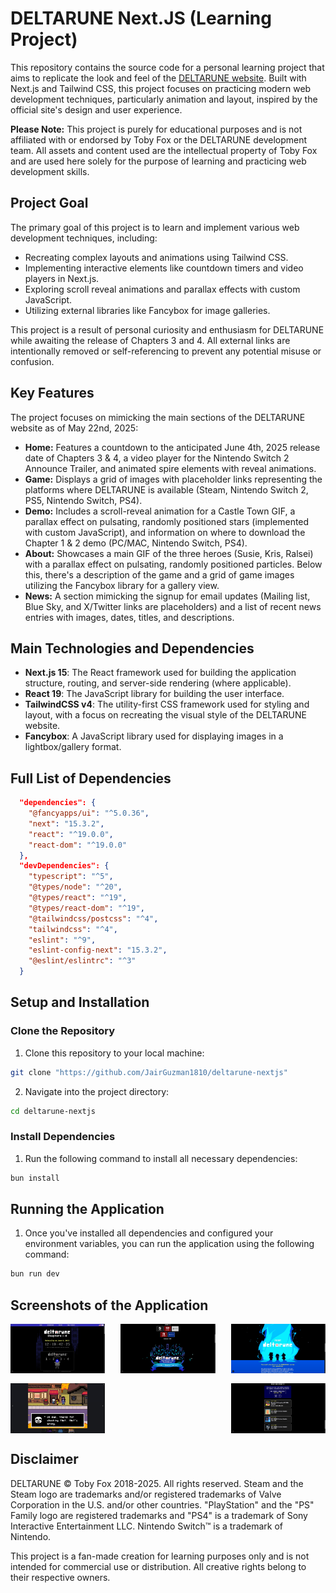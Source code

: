 # DELTARUNE Next.JS (Learning Project)

This repository contains the source code for a personal learning project that aims to replicate the look and feel of the [DELTARUNE website](https://deltarune.com/). Built with Next.js and Tailwind CSS, this project focuses on practicing modern web development techniques, particularly animation and layout, inspired by the official site's design and user experience.

**Please Note:** This project is purely for educational purposes and is not affiliated with or endorsed by Toby Fox or the DELTARUNE development team. All assets and content used are the intellectual property of Toby Fox and are used here solely for the purpose of learning and practicing web development skills.

## Project Goal

The primary goal of this project is to learn and implement various web development techniques, including:

*   Recreating complex layouts and animations using Tailwind CSS.
*   Implementing interactive elements like countdown timers and video players in Next.js.
*   Exploring scroll reveal animations and parallax effects with custom JavaScript.
*   Utilizing external libraries like Fancybox for image galleries.

This project is a result of personal curiosity and enthusiasm for DELTARUNE while awaiting the release of Chapters 3 and 4. All external links are intentionally removed or self-referencing to prevent any potential misuse or confusion.

## Key Features

The project focuses on mimicking the main sections of the DELTARUNE website as of May 22nd, 2025:

*   **Home:** Features a countdown to the anticipated June 4th, 2025 release date of Chapters 3 & 4, a video player for the Nintendo Switch 2 Announce Trailer, and animated spire elements with reveal animations.
*   **Game:** Displays a grid of images with placeholder links representing the platforms where DELTARUNE is available (Steam, Nintendo Switch 2, PS5, Nintendo Switch, PS4).
*   **Demo:** Includes a scroll-reveal animation for a Castle Town GIF, a parallax effect on pulsating, randomly positioned stars (implemented with custom JavaScript), and information on where to download the Chapter 1 & 2 demo (PC/MAC, Nintendo Switch, PS4).
*   **About:** Showcases a main GIF of the three heroes (Susie, Kris, Ralsei) with a parallax effect on pulsating, randomly positioned particles. Below this, there's a description of the game and a grid of game images utilizing the Fancybox library for a gallery view.
*   **News:** A section mimicking the signup for email updates (Mailing list, Blue Sky, and X/Twitter links are placeholders) and a list of recent news entries with images, dates, titles, and descriptions.

## Main Technologies and Dependencies

*   **Next.js 15**: The React framework used for building the application structure, routing, and server-side rendering (where applicable).
*   **React 19**: The JavaScript library for building the user interface.
*   **TailwindCSS v4**: The utility-first CSS framework used for styling and layout, with a focus on recreating the visual style of the DELTARUNE website.
*   **Fancybox**: A JavaScript library used for displaying images in a lightbox/gallery format.

## Full List of Dependencies

```json
  "dependencies": {
    "@fancyapps/ui": "^5.0.36",
    "next": "15.3.2",
    "react": "^19.0.0",
    "react-dom": "^19.0.0"
  },
  "devDependencies": {
    "typescript": "^5",
    "@types/node": "^20",
    "@types/react": "^19",
    "@types/react-dom": "^19",
    "@tailwindcss/postcss": "^4",
    "tailwindcss": "^4",
    "eslint": "^9",
    "eslint-config-next": "15.3.2",
    "@eslint/eslintrc": "^3"
  }
```


## Setup and Installation

### Clone the Repository

1. Clone this repository to your local machine:

```sh
git clone "https://github.com/JairGuzman1810/deltarune-nextjs"
```
2. Navigate into the project directory:

```sh
cd deltarune-nextjs
```

### Install Dependencies

1. Run the following command to install all necessary dependencies:

```sh
bun install
```

## Running the Application

1. Once you've installed all dependencies and configured your environment variables, you can run the application using the following command:

```sh
bun run dev
```

## Screenshots of the Application

<div style="display:flex; flex-wrap:wrap; justify-content:space-between;">
  <img src="https://github.com/JairGuzman1810/deltarune-nextjs/blob/master/resources/App-1.png" alt="Screenshot 1" width="30%" style="align-self:flex-start;" />
  <img src="https://github.com/JairGuzman1810/deltarune-nextjs/blob/master/resources/App-2.png" alt="Screenshot 2" width="30%" style="align-self:flex-start;" />
  <img src="https://github.com/JairGuzman1810/deltarune-nextjs/blob/master/resources/App-3.png" alt="Screenshot 3" width="30%" style="align-self:flex-start;" />
</div>

<div style="display:flex; flex-wrap:wrap; justify-content:space-between; margin-top:16px;">
  <img src="https://github.com/JairGuzman1810/deltarune-nextjs/blob/master/resources/App-4.png" alt="Screenshot 4" width="30%" style="align-self:flex-start;" />
  <img src="https://github.com/JairGuzman1810/deltarune-nextjs/blob/master/resources/App-5.png" alt="Screenshot 5" width="30%" style="align-self:flex-start;" />
</div>

## Disclaimer

DELTARUNE © Toby Fox 2018-2025. All rights reserved.
Steam and the Steam logo are trademarks and/or registered trademarks of Valve Corporation in the U.S. and/or other countries.
"PlayStation" and the "PS" Family logo are registered trademarks and "PS4" is a trademark of Sony Interactive Entertainment LLC.
Nintendo Switch™ is a trademark of Nintendo.

This project is a fan-made creation for learning purposes only and is not intended for commercial use or distribution. All creative rights belong to their respective owners.

